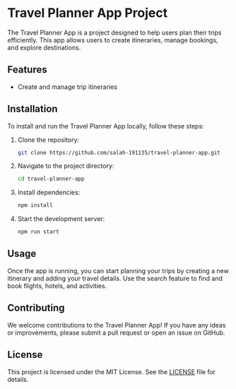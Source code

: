 # Travel Planner App Project

The Travel Planner App is a project designed to help users plan their trips efficiently. This app allows users to create itineraries, manage bookings, and explore destinations.

## Features

- Create and manage trip itineraries

## Installation

To install and run the Travel Planner App locally, follow these steps:

1. Clone the repository:

    ```bash
    git clone https://github.com/salah-191135/travel-planner-app.git
    ```

2. Navigate to the project directory:

    ```bash
    cd travel-planner-app
    ```

3. Install dependencies:

    ```bash
    npm install
    ```

4. Start the development server:

    ```bash
    npm run start
    ```

## Usage

Once the app is running, you can start planning your trips by creating a new itinerary and adding your travel details. Use the search feature to find and book flights, hotels, and activities.

## Contributing

We welcome contributions to the Travel Planner App! If you have any ideas or improvements, please submit a pull request or open an issue on GitHub.

## License

This project is licensed under the MIT License. See the [LICENSE](LICENSE) file for details.
